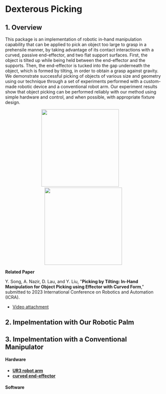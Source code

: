 # Dexterous Picking

## 1. Overview

This package is an implementation of robotic in-hand manipulation capability that can be applied to pick an object too large to grasp in a prehensile manner, by taking advantage of its contact interactions with a curved, passive end-effector, and two flat support surfaces. First, the object is tilted up while being held between the end-effector and the supports. Then, the end-effector is tucked into the gap underneath the object, which is formed by tilting, in order to obtain a grasp against gravity. We demonstrate successful picking of objects of various size and geometry using our technique through a set of experiments performed with a custom-made robotic device and a conventional robot arm. Our experiment results show that object picking can be performed reliably with our method using simple hardware and control, and when possible, with appropriate fixture design.


<p align="center">
  <img height="250" src="https://github.com/HKCLR-Manipulation/dexterous_picking/blob/main/media/our_robotic_palm.gif">
  &nbsp;&nbsp;&nbsp;&nbsp;<img height="250" src="https://github.com/HKCLR-Manipulation/dexterous_picking/blob/main/media/robot_arm.gif">
</p>


**Related Paper**

Y. Song, A. Nazir, D. Lau, and Y. Liu, "**Picking by Tilting: In-Hand Manipulation for Object Picking using Effector with Curved Form**," submitted to 2023 International Conference on Robotics and Automation (ICRA).
* [Video attachment](https://drive.google.com/file/d/1GR5UTZ1pRyEswY5hhTyq1UvXdeuAgBqq/view?usp=sharing)


## 2. Impelmentation with Our Robotic Palm


## 3. Impelmentation with a Conventional Manipulator

#### Hardware
* [**UR3 robot arm**](https://www.universal-robots.com/products/ur3-robot/)
* [**curved end-effector**](https://github.com/HKCLR-Manipulation/dexterous_picking/blob/main/stl/curved_effector.stl)


#### Software

